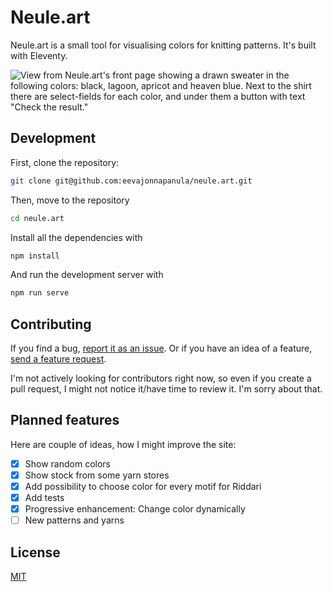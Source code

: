 # Neule.art

Neule.art is a small tool for visualising colors for knitting patterns. It's built with Eleventy.

![View from Neule.art's front page showing a drawn sweater in the following colors: black, lagoon, apricot and heaven blue. Next to the shirt there are select-fields for each color, and under them a button with text "Check the result."](https://github.com/eevajonnapanula/neule.art/assets/28345294/e64e7cf7-833d-4aef-a413-5d077b2ec4c9)


## Development

First, clone the repository:
```bash
git clone git@github.com:eevajonnapanula/neule.art.git
```

Then, move to the repository

```bash
cd neule.art
```

Install all the dependencies with

```bash
npm install
```

And run the development server with

```bash
npm run serve
```


## Contributing

If you find a bug, [report it as an issue](https://github.com/eevajonnapanula/neule.art/issues/new?assignees=&labels=&template=bug_report.md&title=%5BBUG%5D+). Or if you have an idea of a feature, [send a feature request](https://github.com/eevajonnapanula/neule.art/issues/new?assignees=&labels=&template=feature_request.md&title=).

I'm not actively looking for contributors right now, so even if you create a pull request, I might not notice it/have time to review it. I'm sorry about that. 


## Planned features

Here are couple of ideas, how I might improve the site:
- [x] Show random colors
- [x] Show stock from some yarn stores
- [x] Add possibility to choose color for every motif for Riddari
- [x] Add tests
- [x] Progressive enhancement: Change color dynamically
- [ ] New patterns and yarns

## License
[MIT](https://choosealicense.com/licenses/mit/)
